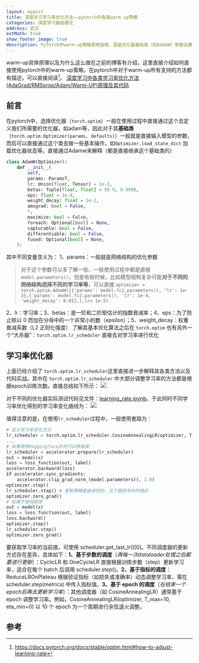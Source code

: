```yaml
---
layout: mypost
title: 深度学习学习率优化方法——pytorch中各类warm up策略
categories: 深度学习基础理论
address: 武汉
extMath: true
show_footer_image: true
description: PyTorch中warm-up策略使用指南，涵盖优化器基础类（如AdamW）参数设置，重点讲解学习率调度器lr_scheduler的各类方法，包括基于步数（CyclicLR、OneCycleLR）、指标（ReduceLROnPlateau）及epoch（CosineAnnealingLR）的学习率调整方式与使用套路。
---
```


warm-up具体原理以及为什么这么做在之前的博客有介绍，这里直接介绍如何直接使用pytorch中的warm-up策略，在pytorch中对于warm-up所有支持的方法都有描述，可以直接阅读[^1]。
[深度学习中各类学习率优化方法(AdaGrad/RMSprop/Adam/Warm-UP)原理及其代码](https://www.big-yellow-j.top/posts/2025/01/04/learning_rate.html)

## 前言
在pytorch中，选择优化器（`torch.optim`）一般在使用过程中直接通过这个去定义我们所需要的优化器，如adam等，因此对于其**基础类**（`torch.optim.Optimizer(params, defaults)`）一般就是直接输入模型的参数，而后可以直接通过这个类去做一些基本操作，如`Optimizer.load_state_dict` 加载优化器状态等。直接通过Adamw来解释（都是直接继承这个基础类的）

```python
class AdamW(Optimizer):
    def __init__(
        self,
        params: ParamsT,
        lr: Union[float, Tensor] = 1e-3,
        betas: Tuple[float, float] = (0.9, 0.999),
        eps: float = 1e-8,
        weight_decay: float = 1e-2,
        amsgrad: bool = False,
        *,
        maximize: bool = False,
        foreach: Optional[bool] = None,
        capturable: bool = False,
        differentiable: bool = False,
        fused: Optional[bool] = None,
    ):
```

其中不同变量含义为：
1、params：一般就是网络结构的优化参数
> 对于这个参数可以多了解一些，一般使用过程中都是直接 `model.parameters()`，但是有些时候，比如模型结构复杂可能**对于不同的网络结构选择不同的学习率等**，可以直接 `optimizer = torch.optim.AdamW([{'params': model.fc1.parameters(), 'lr': 1e-3},{'params': model.fc2.parameters(), 'lr': 1e-4, 'weight_decay': 0.01},],lr= 1e-5)`

2、lr：学习率；3、betas：是一阶和二阶矩估计的指数衰减率；4、eps：为了防止除以 0 而加在分母中的一个非常小的数（epsilon）；5、weight_decay：权重衰减系数（L2 正则化强度）
了解其基本优化算法之后在 `torch.optim` 也有另外一个“大杀器”：`torch.optim.lr_scheduler` 直接去对学习率进行优化

## 学习率优化器
上面已经介绍了 `torch.optim.lr_scheduler`这里直接进一步解释其各类方法以及代码实战。其中在 `torch.optim.lr_scheduler` 中大部分调整学习率的方法都是根据epoch训练次数。直接总结如下所示：
![](https://s2.loli.net/2025/06/21/ZR5JkIStjF7TsO1.webp)

对于不同的优化器实际测试代码见文件：[learning_rate.ipynb](https://github.com/Big-Yellow-J/Big-Yellow-J.github.io/blob/master/code/Python/learning_rate/learning_rate.ipynb)。于此同时不同学习率优化得到的学习率变化曲线为：
![](https://s2.loli.net/2025/06/21/OTmDUKPCgush2Rw.webp)

值得注意的是，在使用`lr_scheduler`过程中，一般使用套路为：

```python
# 定义学习率变化方式
lr_scheduler = torch.optim.lr_scheduler.CosineAnnealingLR(optimizer, T_max= (page_layout_config.cos_warmup_t_max* len(train_dataloader)),eta_min= page_layout_config.cos_warmup_eta_min)
...
# 如果使用huggingface的并行训练框架
lr_scheduler = accelerator.prepare(lr_scheduler)
out = model(x)
loss = loss_function(out, label)
accelerator.backward(loss)
if accelerator.sync_gradients:
    accelerator.clip_grad_norm_(model.parameters(), 1.0)
optimizer.step()
lr_scheduler.step() # 更新策略是由讲究的，见下面括号中的描述
optimizer.zero_grad()
# 如果不使用框架
out = model(x)
loss = loss_function(out, label)
loss.backward()
optimizer.step()
lr_scheduler.step()
optimizer.zero_grad()
```

要获取学习率的当前值，可使用 scheduler.get_last_lr()[0]。不同调度器的更新方式存在差异，具体如下：**1、基于步数的调度**（*再每一次dataloader处理之后都要进行更新*）：CyclicLR 和 OneCycleLR 直接根据训练步数（step）更新学习率，适合在每个 batch 后调用 scheduler.step()。**2、基于指标的调度**：ReduceLROnPlateau 根据验证指标（如损失或准确率）动态调整学习率，需在 scheduler.step(metrics) 中传入指标值。**3、基于 epoch 的调度**（*在结束一个epoch后再去更新学习率*）：其他调度器（如 CosineAnnealingLR）通常基于 epoch 调整学习率。例如，CosineAnnealingLR(optimizer, T_max=10, eta_min=0) 以 10 个 epoch 为一个周期进行余弦退火调整。

## 参考
[^1]: https://docs.pytorch.org/docs/stable/optim.html#how-to-adjust-learning-rate